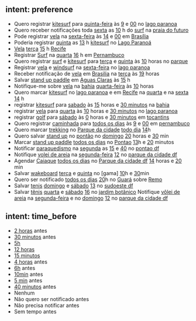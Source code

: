 ## intent: preference
- Quero registrar [kitesurf](sport) para [quinta-feira](user_day) às [9](user_hour) e [00](user_minute) no [lago paranoa](locale)
- Quero receber notificações toda [sexta](user_day) as [10](user_hour) h do [surf](sport) na [praia do futuro](locale)
- Pode registrar [vela](sport) na [sexta-feira](user_day) às [14](user_hour) e [00](user_minute) em [Brasília](locale)
- Poderia registrar [quinta](user_day) as [13](user_hour) h [kitesurf](sport) no [Lago Paranoá](locale)
- [Vela](sport) [terça](user_day) [15](user_hour) h [Recife](locale)
- Registrar [Surf](sport) na [quarta](user_day) [16](user_hour) h em [Pernambuco](locale)
- Quero registrar [surf](sport) e [kitesurf](sport) para [terça](user_day) e [quinta](user_day) às [10](user_hour) horas no [parque](locale)
- Registrar [vela](sport) e [windsurf](sport) na [sexta-feira](user_day) no [lago paranoa](locale)
- Receber notificação de [vela](sport) em [Brasilia](locale) na [terça](user_day) às [19](user_hour) horas
- Salvar [stand up paddle](sport) em [Aguas Claras](locale) às [15](user_hour) h
- Notifique-me sobre [vela](sport) na [bahia](locale) [quarta-feira](user_day) às [10](user_hour) horas
- Quero marcar [kitesurf](sport) no [lago paranoa](locale) e em [Recife](locale) na [quarta](user_day) e na [sexta](user_day) [14](user_hour) h
- registrar [kitesurf](sport) para [sabado](user_day) às [15](user_hour) horas e [30 minutos](user_minute) na [bahia](locale)
- registrar [vela](sport) para [quarta](user_day) às [10](user_hour) horas e [30 minutos](user_minute) no [lago paranoa](locale)
- registrar [golf](sport) para [sábado](user_day) às [0](user_hour) horas e [30 minutos](user_minute) em [tocantins](locale)
- Quero registrar [caminhada](sport) para [todos os dias](user_day) às [9](user_hour) e [00](user_minute) em [pernambuco](locale)
- Quero marcar [trekking](sport) no [Parque da cidade](locale) [todo dia](user_day) [14](user_hour)h
- Quero salvar [stand up](sport) no [pontão](locale) no [domingo](user_day) [20](user_hour) horas e [30](user_minute) min
- Marcar [stand up paddle](sport) [todos os dias](user_day) no [Pontao](locale) [13](user_hour)h e [20](user_minute) minutos
- Notificar [paraquedismo](sport) na [segunda](user_day) as [15](user_hour) e [40](user_minute) no [pontao df](locale)
- Notifique [volei de areia](sport) na [segunda-feira](user_day) [12](user_hour) no [parque da cidade df](locale)
- Agendar [Caiaque](sport) [todos os dias](user_day) no [Parque da cidade df](locale) [14](user_hour) horas e [20](user_minute) min
- Salvar [wakeboard](sport) [terça](user_day) e [quinta](user_day) no [gama] [10](user_hour)h e [30](user_minute)min
- Quero ser notificado [todos os dias](user_day) [20](user_hour)h no [Guará](locale) sobre [Remo](sport)
- Salvar [tenis](sport) [domingo](user_day) e [sábado](user_day) [13](user_hour) no [sudoeste df](locale)
- Salvar [tênis](sport) [quarta](user_day) e [sábado](user_day) [16](user_hour) no [jardim botânico](locale)
Notifique [vôlei de areia](sport) na [segunda-feira](user_day) e no [domingo](user_day) [12](user_hour) no [parque da cidade df](locale)

## intent: time_before
- [2 horas](hours_before) antes
- [30 minutos](minutes_before) antes
- [5h](hours_before)
- [12 horas](hours_before)
- [15 minutos](minutes_before)
- [4 horas](hours_before) antes
- [6h](hours_before) antes
- [10min](minutes_before) antes
- [5 min](minutes_before) antes
- [40 minutos](minutes_before) antes
- Nenhum
- Não quero ser notificado antes
- Não precisa notificar antes
- Sem tempo antes